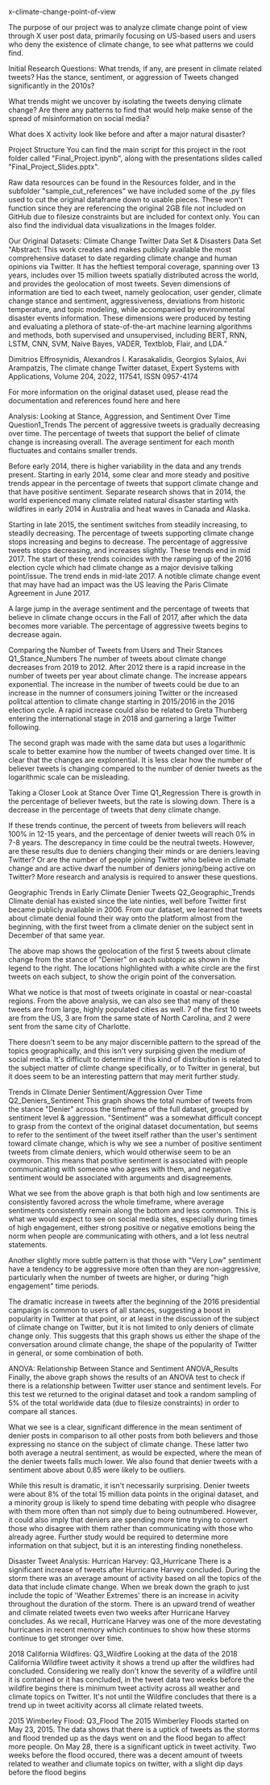 x-climate-change-point-of-view

The purpose of our project was to analyze climate change point of view through X user post data, primarily focusing on US-based users and users who deny the existence of climate change, to see what patterns we could find.

Initial Research Questions: What trends, if any, are present in climate related tweets? Has the stance, sentiment, or aggression of Tweets changed significantly in the 2010s?

What trends might we uncover by isolating the tweets denying climate change? Are there any patterns to find that would help make sense of the spread of misinformation on social media?

What does X activity look like before and after a major natural disaster?

Project Structure You can find the main script for this project in the root folder called "Final_Project.ipynb", along with the presentations slides called "Final_Project_Slides.pptx".

Raw data resources can be found in the Resources folder, and in the subfolder "sample_cut_references" we have included some of the .py files used to cut the original dataframe down to usable pieces. These won't function since they are referencing the original 2GB file not included on GitHub due to filesize constraints but are included for context only. You can also find the individual data visualizations in the Images folder.

Our Original Datasets: Climate Change Twitter Data Set & Disasters Data Set "Abstract: This work creates and makes publicly available the most comprehensive dataset to date regarding climate change and human opinions via Twitter. It has the heftiest temporal coverage, spanning over 13 years, includes over 15 million tweets spatially distributed across the world, and provides the geolocation of most tweets. Seven dimensions of information are tied to each tweet, namely geolocation, user gender, climate change stance and sentiment, aggressiveness, deviations from historic temperature, and topic modeling, while accompanied by environmental disaster events information. These dimensions were produced by testing and evaluating a plethora of state-of-the-art machine learning algorithms and methods, both supervised and unsupervised, including BERT, RNN, LSTM, CNN, SVM, Naive Bayes, VADER, Textblob, Flair, and LDA."

Dimitrios Effrosynidis, Alexandros I. Karasakalidis, Georgios Sylaios, Avi Arampatzis, The climate change Twitter dataset, Expert Systems with Applications, Volume 204, 2022, 117541, ISSN 0957-4174

For more information on the original dataset used, please read the documentation and references found here and here

Analysis: Looking at Stance, Aggression, and Sentiment Over Time Question1_Trends The percent of aggressive tweets is gradually decreasing over time. The percentage of tweets that support the belief of climate change is increasing overall. The average sentiment for each month fluctuates and contains smaller trends.

Before early 2014, there is higher variability in the data and any trends present. Starting in early 2014, some clear and more steady and positive trends appear in the percentage of tweets that support climate change and that have positive sentiment. Separate research shows that in 2014, the world experienced many climate related natural disaster starting with wildfires in early 2014 in Australia and heat waves in Canada and Alaska.

Starting in late 2015, the sentiment switches from steadily increasing, to steadily decreasing. The percentage of tweets supporting climate change stops increasing and begins to decrease. The percentage of aggressive tweets stops decreasing, and increases slightly. These trends end in mid 2017. The start of these trends coincides with the ramping up of the 2016 election cycle which had climate change as a major devisive talking point/issue. The trend ends in mid-late 2017. A notible climate change event that may have had an impact was the US leaving the Paris Climate Agreement in June 2017.

A large jump in the average sentiment and the percentage of tweets that believe in climate change occurs in the Fall of 2017, after which the data becomes more variable. The percentage of aggressive tweets begins to decrease again.

Comparing the Number of Tweets from Users and Their Stances Q1_Stance_Numbers The number of tweets about climate change decreases from 2019 to 2012. After 2012 there is a rapid increase in the number of tweets per year about climate change. The increase appears exponential. The increase in the number of tweets could be due to an increase in the numner of consumers joining Twitter or the increased politcal attention to climate change starting in 2015/2016 in the 2016 election cycle. A rapid increase could also be related to Greta Thunberg entering the international stage in 2018 and garnering a large Twitter following.

The second graph was made with the same data but uses a logarithmic scale to better examine how the number of tweets changed over time. It is clear that the changes are explonential. It is less clear how the number of believer tweets is changing compared to the number of denier tweets as the logarithmic scale can be misleading.

Taking a Closer Look at Stance Over Time Q1_Regression There is growth in the percentage of believer tweets, but the rate is slowing down. There is a decrease in the percentage of tweets that deny climate change.

If these trends continue, the percent of tweets from believers will reach 100% in 12-15 years, and the percentage of denier tweets will reach 0% in 7-8 years. The descrepancy in time could be the neutral tweets. However, are these results due to deniers changing their minds or are deniers leaving Twitter? Or are the number of people joining Twitter who believe in climate change and are active dwarf the number of deniers joning/being active on Twitter? More research and analysis is required to answer these questions.

Geographic Trends in Early Climate Denier Tweets Q2_Geographic_Trends Climate denial has existed since the late ninties, well before Twitter first became publicly available in 2006. From our dataset, we learned that tweets about climate denial found their way onto the platform almost from the beginning, with the first tweet from a climate denier on the subject sent in December of that same year.

The above map shows the geolocation of the first 5 tweets about climate change from the stance of "Denier" on each subtopic as shown in the legend to the right. The locations highlighted with a white circle are the first tweets on each subject, to show the origin point of the conversation.

What we notice is that most of tweets originate in coastal or near-coastal regions. From the above analysis, we can also see that many of these tweets are from large, highly populated cities as well. 7 of the first 10 tweets are from the US, 3 are from the same state of North Carolina, and 2 were sent from the same city of Charlotte.

There doesn't seem to be any major discernible pattern to the spread of the topics geographically, and this isn't very surpising given the medium of social media. It's difficult to determine if this kind of distribution is related to the subject matter of climte change specifically, or to Twitter in general, but it does seem to be an interesting pattern that may merit further study.

Trends in Climate Denier Sentiment/Aggression Over Time Q2_Deniers_Sentiment This graph shows the total number of tweets from the stance "Denier" across the timeframe of the full dataset, grouped by sentiment level & aggression. "Sentiment" was a somewhat difficult concept to grasp from the context of the original dataset documentation, but seems to refer to the sentiment of the tweet itself rather than the user's sentiment toward climate change, which is why we see a number of positive sentiment tweets from climate deniers, which would otherwise seem to be an oxymoron. This means that positive sentiment is associated with people communicating with someone who agrees with them, and negative sentiment would be associated with arguments and disagreements.

What we see from the above graph is that both high and low sentiments are consistently favored across the whole timeframe, where average sentiments consistently remain along the bottom and less common. This is what we would expect to see on social media sites, especially during times of high engagement, either strong positive or negative emotions being the norm when people are communicating with others, and a lot less neutral statements.

Another slightly more subtle pattern is that those with "Very Low" sentiment have a tendency to be aggressive more often than they are non-aggressive, particularly when the number of tweets are higher, or during "high engagement" time periods.

The dramatic increase in tweets after the beginning of the 2016 presidential campaign is common to users of all stances, suggesting a boost in popularity in Twitter at that point, or at least in the discussion of the subject of climate change on Twitter, but it is not limited to only deniers of climate change only. This suggests that this graph shows us either the shape of the conversation around climate change, the shape of the popularity of Twitter in general, or some combination of both.

ANOVA: Relationship Between Stance and Sentiment ANOVA_Results Finally, the above graph shows the results of an ANOVA test to check if there is a relationship between Twitter user stance and sentiment levels. For this test we returned to the original dataset and took a random sampling of 5% of the total worldwide data (due to filesize constraints) in order to compare all stances.

What we see is a clear, significant difference in the mean sentiment of denier posts in comparison to all other posts from both believers and those expressing no stance on the subject of climate change. These latter two both average a neutral sentiment, as would be expected, where the mean of the denier tweets falls much lower. We also found that denier tweets with a sentiment above about 0.85 were likely to be outliers.

While this result is dramatic, it isn't necessarily surprising. Denier tweets were about 8% of the total 15 million data points in the original dataset, and a minority group is likely to spend time debating with people who disagree with them more often than not simply due to being outnumbered. However, it could also imply that deniers are spending more time trying to convert those who disagree with them rather than communicating with those who already agree. Further study would be required to determine more information on that subject, but it is an interesting finding nonetheless.

Disaster Tweet Analysis: Hurrican Harvey: Q3_Hurricane There is a significant increase of tweets after Hurricane Harvey concluded. During the storm there was an average amount of activity based on all the topics of the data that include climate change. When we break down the graph to just include the topic of 'Weather Extremes' there is an increase in acivity throughout the duration of the storm. There is an upward trend of weather and climate related tweets even two weeks after Hurricane Harvey concludes. As we recall, Hurricane Harvey was one of the more devestating hurricanes in recent memory which continues to show how these storms continue to get stronger over time.

2018 California Wildfires: Q3_Wildfire Looking at the data of the 2018 California Wildfire tweet activity it shows a trend up after the wildfires had concluded. Considering we really don't know the severity of a wildfire until it is contained or it has concluded, in the tweet data two weeks before the wildfire begins there is minimum tweet activity across all weather and climate topics on Twitter. It's not until the Wildfire concludes that there is a trend up in tweet acitivity acorss all climate related tweets.

2015 Wimberley Flood: Q3_Flood The 2015 Wimberley Floods started on May 23, 2015. The data shows that there is a uptick of tweets as the storms and flood trended up as the days went on and the flood began to affect more people. On May 28, there is a significant uptick in tweet activity. Two weeks before the flood occured, there was a decent amount of tweets related to weather and cliumate topics on twitter, with a slight dip days before the flood begins
